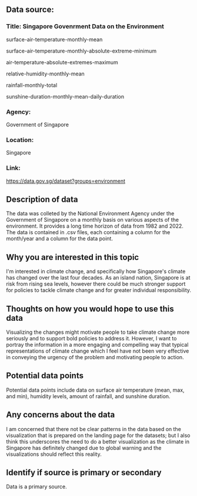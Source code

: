 ## Data source: 
### Title: Singapore Govenrment Data on the Environment
surface-air-temperature-monthly-mean

surface-air-temperature-monthly-absolute-extreme-minimum

air-temperature-absolute-extremes-maximum

relative-humidity-monthly-mean

rainfall-monthly-total

sunshine-duration-monthly-mean-daily-duration

### Agency: 
Government of Singapore
### Location:
Singapore
### Link:
https://data.gov.sg/dataset?groups=environment

## Description of data
The data was colleted by the National Environment Agency under the Government of Singapore on a monthly basis on various aspects of the environment. It provides a long time horizon of data from 1982 and 2022. The data is contained in .csv files, each containing a column for the month/year and a column for the data point.
## Why you are interested in this topic
I'm interested in climate change, and specifically how Singapore's climate has changed over the last four decades. As an island nation, Singapore is at risk from rising sea levels, however there could be much stronger support for policies to tackle climate change and for greater individual responsibility. 
## Thoughts on how you would hope to use this data
Visualizing the changes might motivate people to take climate change more seriously and to support bold policies to address it. However, I want to portray the information in a more engaging and compelling way that typical representations of climate change which I feel have not been very effective in conveying the urgency of the problem and motivating people to action.
## Potential data points
Potential data points include data on surface air temperature (mean, max, and min), humidity levels, amount of rainfall, and sunshine duration.
## Any concerns about the data
I am concerned that there not be clear patterns in the data based on the visualization that is prepared on the landing page for the datasets; but I also think this underscores the need to do a better visualization as the climate in Singapore has definitely changed due to global warning and the visualizations should reflect this reality.
## Identify if source is primary or secondary
Data is a primary source.
